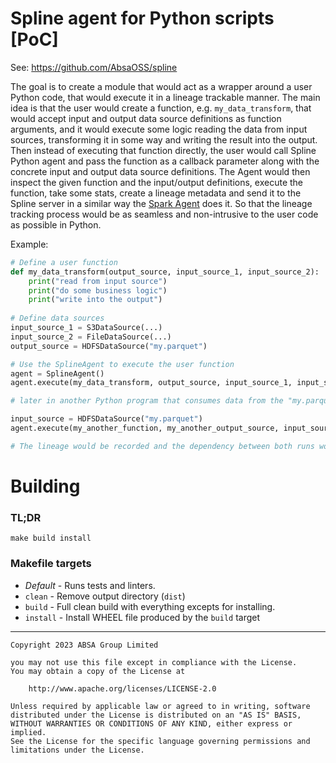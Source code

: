 # Spline agent for Python scripts [PoC]

See: https://github.com/AbsaOSS/spline

The goal is to create a module that would act as a wrapper around a user Python code,
that would execute it in a lineage trackable manner. The main idea is that the user would create a function,
e.g. `my_data_transform`, that would accept input and output data source definitions as function arguments,
and it would execute some logic reading the data from input sources, transforming it in some way and writing
the result into the output. Then instead of executing that function directly, the user would call Spline Python agent
and pass the function as a callback parameter along with the concrete input and output data source definitions.
The Agent would then inspect the given function and the input/output definitions, execute the function,
take some stats, create a lineage metadata and send it to the Spline server in a similar way
the [Spark Agent](https://github.com/AbsaOSS/spline-spark-agent) does it.
So that the lineage tracking process would be as seamless and non-intrusive to the user code as possible in Python.

Example:

```python
# Define a user function
def my_data_transform(output_source, input_source_1, input_source_2):
    print("read from input source")
    print("do some business logic")
    print("write into the output")
  
# Define data sources
input_source_1 = S3DataSource(...)
input_source_2 = FileDataSource(...)
output_source = HDFSDataSource("my.parquet")

# Use the SplineAgent to execute the user function
agent = SplineAgent()
agent.execute(my_data_transform, output_source, input_source_1, input_source_2)

# later in another Python program that consumes data from the "my.parquet"... 

input_source = HDFSDataSource("my.parquet")
agent.execute(my_another_function, my_another_output_source, input_source)

# The lineage would be recorded and the dependency between both runs would be inferred automatically.
```

# Building

### TL;DR

```shell
make build install
```

### Makefile targets

- _Default_ - Runs tests and linters.
- `clean` - Remove output directory (`dist`)
- `build` - Full clean build with everything excepts for installing.
- `install` - Install WHEEL file produced by the `build` target

---

    Copyright 2023 ABSA Group Limited

    you may not use this file except in compliance with the License.
    You may obtain a copy of the License at

        http://www.apache.org/licenses/LICENSE-2.0

    Unless required by applicable law or agreed to in writing, software
    distributed under the License is distributed on an "AS IS" BASIS,
    WITHOUT WARRANTIES OR CONDITIONS OF ANY KIND, either express or implied.
    See the License for the specific language governing permissions and
    limitations under the License.
